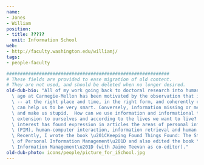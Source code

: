 ```yaml
---
name:
- Jones
- William
position:
- title: ?????
  unit: Information School
web:
- http://faculty.washington.edu/williamj/
tags:
- people-faculty

############################################################
# These fields are provided to ease migration of old content.
# They are not used, and should be deleted when no longer desired.
old-dub-bio: "All of my work going back to doctoral research into human memory long\
  \ ago at Carnegie-Mellon has been motivated by the observation that information\
  \ -- at the right place and time, in the right form, and coherently organized --\
  \ can help us to be very smart. Conversely, information missing or messy can overwhelm\
  \ and make us stupid.  How can we use information and informational tools as an\
  \ extension to ourselves and according to the lives we want to live? This enduring\
  \ interest has found expression in articles the areas of personal information management\
  \ (PIM), human-computer interaction, information retrieval and human cognition.\
  \ Recently, I wrote the book \u201CKeeping Found Things Found: The Study and Practice\
  \ of Personal Information Management\u201D and also edited the book \u201CPersonal\
  \ Information Management\u201D (with Jaime Teevan as co-editor)."
old-dub-photo: icons/people/picture_for_iSchool.jpg
---
```

